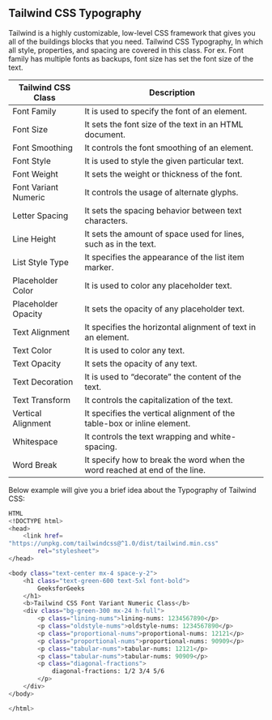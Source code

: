 ## Tailwind CSS Typography

Tailwind is a highly customizable, low-level CSS framework that gives you all of the buildings blocks that you need. Tailwind CSS Typography, In which all style, properties, and spacing are covered in this class. For ex. Font family has multiple fonts as backups, font size has set the font size of the text.

| Tailwind CSS Class | Description |
| ------------------ | ----------- |
| Font Family | It is used to specify the font of an element. |
| Font Size | It sets the font size of the text in an HTML document. |
| Font Smoothing | It controls the font smoothing of an element. | 
| Font Style | It is used to style the given particular text. |
| Font Weight | It sets the weight or thickness of the font. | 
| Font Variant Numeric | It controls the usage of alternate glyphs. |
| Letter Spacing | It sets the spacing behavior between text characters. |
| Line Height | It sets the amount of space used for lines, such as in the text. |
| List Style Type | It specifies the appearance of the list item marker. |
| Placeholder Color | It is used to color any placeholder text. | 
| Placeholder Opacity | It sets the opacity of any placeholder text. |
| Text Alignment | It specifies the horizontal alignment of text in an element. |
| Text Color | It is used to color any text. |
| Text Opacity | It sets the opacity of any text.|
| Text Decoration | It is used to “decorate” the content of the text. |
| Text Transform | It controls the capitalization of the text. |
| Vertical Alignment | It specifies the vertical alignment of the table-box or inline element. |
| Whitespace | It controls the text wrapping and white-spacing. | 
| Word Break | It specify how to break the word when the word reached at end of the line. |

Below example will give you a brief idea about the Typography of Tailwind CSS:

```bash
HTML
<!DOCTYPE html> 
<head> 
	<link href= 
"https://unpkg.com/tailwindcss@^1.0/dist/tailwind.min.css"
		rel="stylesheet"> 
</head> 

<body class="text-center mx-4 space-y-2"> 
	<h1 class="text-green-600 text-5xl font-bold"> 
		GeeksforGeeks 
	</h1> 
	<b>Tailwind CSS Font Variant Numeric Class</b> 
	<div class="bg-green-300 mx-24 h-full"> 
		<p class="lining-nums">lining-nums: 1234567890</p> 
		<p class="oldstyle-nums">oldstyle-nums: 1234567890</p> 
		<p class="proportional-nums">proportional-nums: 12121</p> 
		<p class="proportional-nums">proportional-nums: 90909</p> 
		<p class="tabular-nums">tabular-nums: 12121</p> 
		<p class="tabular-nums">tabular-nums: 90909</p> 
		<p class="diagonal-fractions"> 
			diagonal-fractions: 1/2 3/4 5/6 
		</p> 
	</div> 
</body> 

</html> 
```
